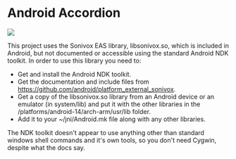 Android Accordion
=================

![](http://github.com/billthefarmer/accordion/wiki/images/Accordion.png)

This project uses the Sonivox EAS library, libsonivox.so, which is included in Android, but not documented or accessible using the standard Android NDK toolkit. In order to use this library you need to:

  * Get and install the Android NDK toolkit.
  * Get the documentation and include files from https://github.com/android/platform_external_sonivox.
  * Get a copy of the libsonivox.so library from an Android device or an emulator (in system/lib) and put it with the other libraries in the <android-ndk>/platforms/android-14/arch-arm/usr/lib folder.
  * Add it to your ~/jni/Android.mk file along with any other libraries.

The NDK toolkit doesn't appear to use anything other than standard windows shell commands and it's own tools, so you don't need Cygwin, despite what the docs say.
